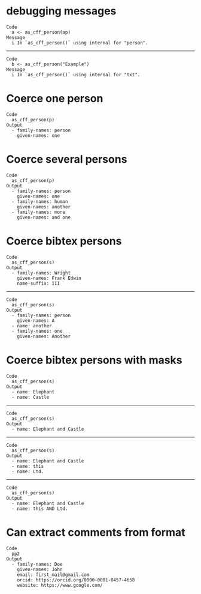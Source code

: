 # debugging messages

    Code
      a <- as_cff_person(ap)
    Message
      i In `as_cff_person()` using internal for "person".

---

    Code
      b <- as_cff_person("Example")
    Message
      i In `as_cff_person()` using internal for "txt".

# Coerce one person

    Code
      as_cff_person(p)
    Output
      - family-names: person
        given-names: one

# Coerce several persons

    Code
      as_cff_person(p)
    Output
      - family-names: person
        given-names: one
      - family-names: human
        given-names: another
      - family-names: more
        given-names: and one

# Coerce bibtex persons

    Code
      as_cff_person(s)
    Output
      - family-names: Wright
        given-names: Frank Edwin
        name-suffix: III

---

    Code
      as_cff_person(s)
    Output
      - family-names: person
        given-names: A
      - name: another
      - family-names: one
        given-names: Another

# Coerce bibtex persons with masks

    Code
      as_cff_person(s)
    Output
      - name: Elephant
      - name: Castle

---

    Code
      as_cff_person(s)
    Output
      - name: Elephant and Castle

---

    Code
      as_cff_person(s)
    Output
      - name: Elephant and Castle
      - name: this
      - name: Ltd.

---

    Code
      as_cff_person(s)
    Output
      - name: Elephant and Castle
      - name: this AND Ltd.

# Can extract comments from format

    Code
      pp2
    Output
      - family-names: Doe
        given-names: John
        email: first_mail@gmail.com
        orcid: https://orcid.org/0000-0001-8457-4658
        website: https://www.google.com/

